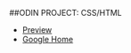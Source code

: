 ##ODIN PROJECT: CSS/HTML

* [Preview](http://htmlpreview.github.io/?https://github.com/twachowiak/googlehomepage/index.html)
* [Google Home](http://i.imgur.com/cJeJvD6.png)
